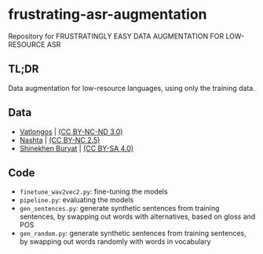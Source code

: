 # frustrating-asr-augmentation
Repository for FRUSTRATINGLY EASY DATA AUGMENTATION FOR LOW-RESOURCE ASR

## TL;DR
Data augmentation for low-resource languages, using only the training data.

## Data
- [Vatlongos](https://pangloss.cnrs.fr/corpus/Vatlongos?lang=en) | [(CC BY-NC-ND 3.0)](https://creativecommons.org/licenses/by-nc-nd/3.0/)
- [Nashta](https://pangloss.cnrs.fr/corpus/Nashta?lang=en) | [(CC BY-NC 2.5)](https://creativecommons.org/licenses/by-nc/2.5/)
- [Shinekhen Buryat](https://tufs.repo.nii.ac.jp/search?page=1&size=50&sort=custom_sort&search_type=2&q=1729497608274) | [(CC BY-SA 4.0)](https://creativecommons.org/licenses/by-sa/4.0/deed.en)

## Code
- `finetune_wav2vec2.py`: fine-tuning the models
- `pipeline.py`: evaluating the models
- `gen_sentences.py`: generate synthetic sentences from training sentences, by swapping out words with alternatives, based on gloss and POS
- `gen_random.py`: generate synthetic sentences from training sentences, by swapping out words randomly with words in vocabulary
